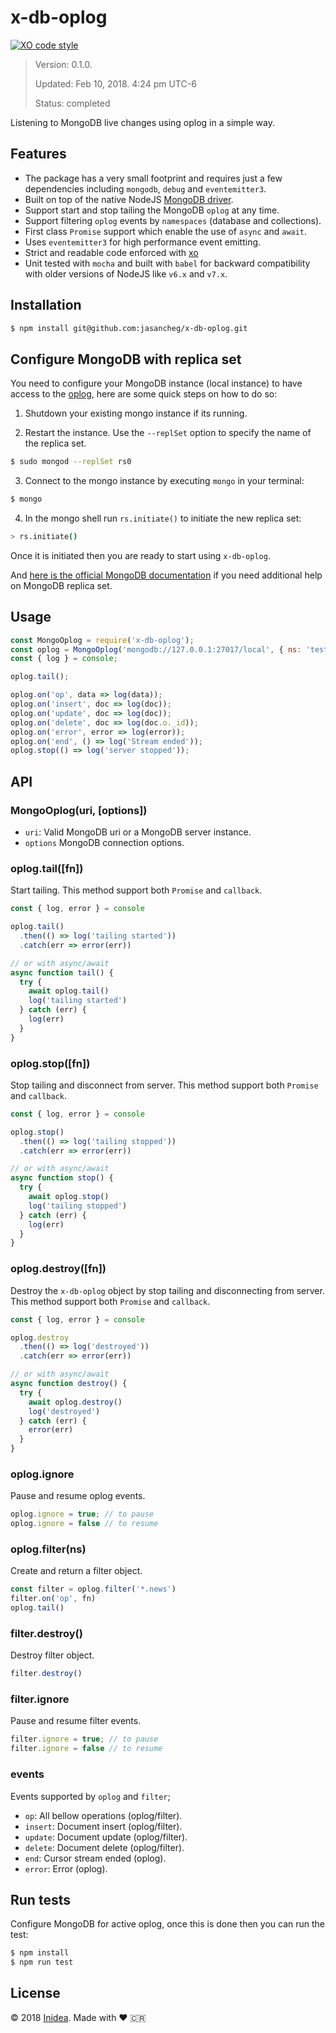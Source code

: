 # x-db-oplog

[![XO code style](https://img.shields.io/badge/code_style-XO-5ed9c7.svg)](https://github.com/sindresorhus/xo)


> Version: 0.1.0.
>
> Updated: Feb 10, 2018. 4:24 pm UTC-6
>
> Status: completed


Listening to MongoDB live changes using oplog in a simple way.

## Features

* The package has a very small footprint and requires just a few dependencies including `mongodb`, `debug` and `eventemitter3`.
* Built on top of the native NodeJS [MongoDB driver](https://github.com/mongodb/node-mongodb-native/).
* Support start and stop tailing the MongoDB `oplog` at any time.
* Support filtering `oplog` events by `namespaces` (database and collections).
* First class `Promise` support which enable the use of `async` and `await`.
* Uses `eventemitter3` for high performance event emitting.
* Strict and readable code enforced with [xo](https://github.com/sindresorhus/xo)
* Unit tested with `mocha` and built with `babel` for backward compatibility with older versions of NodeJS like `v6.x` and `v7.x`.


## Installation

``` bash
$ npm install git@github.com:jasancheg/x-db-oplog.git
```

## Configure MongoDB with replica set

You need to configure your MongoDB instance (local instance) to have access to the [oplog](https://docs.mongodb.com/manual/core/replica-set-oplog/), here are some quick steps on how to do so:

1. Shutdown your existing mongo instance if its running.

2. Restart the instance. Use the `--replSet` option to specify the name of the replica set.

``` bash
$ sudo mongod --replSet rs0
```

3. Connect to the mongo instance by executing `mongo` in your terminal:

```bash
$ mongo
```

4. In the mongo shell run `rs.initiate()` to initiate the new replica set:

```bash
> rs.initiate()
```

Once it is initiated then you are ready to start using `x-db-oplog`.

And [here is the official MongoDB documentation](https://docs.mongodb.com/manual/tutorial/convert-standalone-to-replica-set/) if you need additional help on MongoDB replica set.

## Usage

```js
const MongoOplog = require('x-db-oplog');
const oplog = MongoOplog('mongodb://127.0.0.1:27017/local', { ns: 'test.news' });
const { log } = console;

oplog.tail();

oplog.on('op', data => log(data));
oplog.on('insert', doc => log(doc));
oplog.on('update', doc => log(doc));
oplog.on('delete', doc => log(doc.o._id));
oplog.on('error', error => log(error));
oplog.on('end', () => log('Stream ended'));
oplog.stop(() => log('server stopped'));
```

## API

### MongoOplog(uri, [options])

* `uri`: Valid MongoDB uri or a MongoDB server instance.
* `options` MongoDB connection options.

### oplog.tail([fn])

Start tailing.
This method support both `Promise` and `callback`.

```js
const { log, error } = console

oplog.tail()
  .then(() => log('tailing started'))
  .catch(err => error(err))

// or with async/await
async function tail() {
  try {
    await oplog.tail()
    log('tailing started')
  } catch (err) {
    log(err)
  }
}
```

### oplog.stop([fn])

Stop tailing and disconnect from server.
This method support both `Promise` and `callback`.

```js
const { log, error } = console

oplog.stop()
  .then(() => log('tailing stopped'))
  .catch(err => error(err))

// or with async/await
async function stop() {
  try {
    await oplog.stop()
    log('tailing stopped')
  } catch (err) {
    log(err)
  }
}
```

### oplog.destroy([fn])

Destroy the `x-db-oplog` object by stop tailing and disconnecting from server.
This method support both `Promise` and `callback`.

```js
const { log, error } = console

oplog.destroy
  .then(() => log('destroyed'))
  .catch(err => error(err))

// or with async/await
async function destroy() {
  try {
    await oplog.destroy()
    log('destroyed')
  } catch (err) {
    error(err)
  }
}
```

### oplog.ignore

Pause and resume oplog events.

```js
oplog.ignore = true; // to pause
oplog.ignore = false // to resume
```

### oplog.filter(ns)

Create and return a filter object.

```js
const filter = oplog.filter('*.news')
filter.on('op', fn)
oplog.tail()
```

### filter.destroy()

Destroy filter object.

```js
filter.destroy()
```

### filter.ignore

Pause and resume filter events.

```js
filter.ignore = true; // to pause
filter.ignore = false // to resume
```

### events

Events supported by `oplog` and `filter`;

* `op`: All bellow operations (oplog/filter).
* `insert`: Document insert (oplog/filter).
* `update`: Document update (oplog/filter).
* `delete`: Document delete (oplog/filter).
* `end`: Cursor stream ended (oplog).
* `error`: Error (oplog).

## Run tests

Configure MongoDB for active oplog, once this is done then you can run the test:

``` bash
$ npm install
$ npm run test
```


## License

© 2018 [Inidea](http://inideaweb.com).  Made with ♥️  🇨🇷
